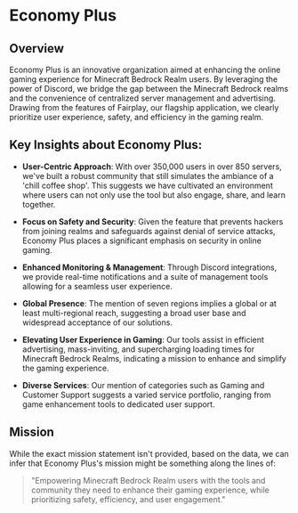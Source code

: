 # Economy Plus

## Overview

Economy Plus is an innovative organization aimed at enhancing the online gaming experience for Minecraft Bedrock Realm users. By leveraging the power of Discord, we bridge the gap between the Minecraft Bedrock realms and the convenience of centralized server management and advertising. Drawing from the features of Fairplay, our flagship application, we clearly prioritize user experience, safety, and efficiency in the gaming realm.

## Key Insights about Economy Plus:

- **User-Centric Approach**: With  over 350,000 users in over 850 servers, we've built a robust community that still simulates the ambiance of a 'chill coffee shop'. This suggests we have cultivated an environment where users can not only use the tool but also engage, share, and learn together.

- **Focus on Safety and Security**: Given the feature that prevents hackers from joining realms and safeguards against denial of service attacks, Economy Plus places a significant emphasis on security in online gaming.

- **Enhanced Monitoring & Management**: Through Discord integrations, we provide real-time notifications and a suite of management tools allowing for a seamless user experience.

- **Global Presence**: The mention of seven regions implies a global or at least multi-regional reach, suggesting a broad user base and widespread acceptance of our solutions.

- **Elevating User Experience in Gaming**: Our tools assist in efficient advertising, mass-inviting, and supercharging loading times for Minecraft Bedrock Realms, indicating a mission to enhance and simplify the gaming experience.

- **Diverse Services**: Our mention of categories such as Gaming and Customer Support suggests a varied service portfolio, ranging from game enhancement tools to dedicated user support.

## Mission

While the exact mission statement isn't provided, based on the data, we can infer that Economy Plus's mission might be something along the lines of:

> "Empowering Minecraft Bedrock Realm users with the tools and community they need to enhance their gaming experience, while prioritizing safety, efficiency, and user engagement."

